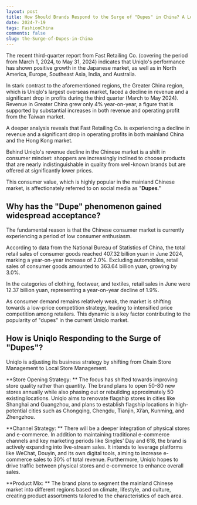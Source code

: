 ```yaml
---
layout: post
title: How Should Brands Respond to the Surge of "Dupes" in China? A Look at Uniqlo's Strategy.
date: 2024-7-19
tags: FashionChina
comments: false
slug: the-Surge-of-Dupes-in-China
---
```


The recent third-quarter report from Fast Retailing Co. (covering the period from March 1, 2024, to May 31, 2024) indicates that Uniqlo's performance has shown positive growth in the Japanese market, as well as in North America, Europe, Southeast Asia, India, and Australia.

In stark contrast to the aforementioned regions, the Greater China region, which is Uniqlo's largest overseas market, faced a decline in revenue and a significant drop in profits during the third quarter (March to May 2024). Revenue in Greater China grew only 4% year-on-year, a figure that is supported by substantial increases in both revenue and operating profit from the Taiwan market.

A deeper analysis reveals that Fast Retailing Co. is experiencing a decline in revenue and a significant drop in operating profits in both mainland China and the Hong Kong market.

Behind Uniqlo's revenue decline in the Chinese market is a shift in consumer mindset: shoppers are increasingly inclined to choose products that are nearly indistinguishable in quality from well-known brands but are offered at significantly lower prices.

This consumer value, which is highly popular in the mainland Chinese market, is affectionately referred to on social media as "**Dupes**."

## Why has the "Dupe" phenomenon gained widespread acceptance? 
The fundamental reason is that the Chinese consumer market is currently experiencing a period of low consumer enthusiasm.

According to data from the National Bureau of Statistics of China, the total retail sales of consumer goods reached 407.32 billion yuan in June 2024, marking a year-on-year increase of 2.0%. Excluding automobiles, retail sales of consumer goods amounted to 363.64 billion yuan, growing by 3.0%.

In the categories of clothing, footwear, and textiles, retail sales in June were 12.37 billion yuan, representing a year-on-year decline of 1.9%.

As consumer demand remains relatively weak, the market is shifting towards a low-price competition strategy, leading to intensified price competition among retailers. This dynamic is a key factor contributing to the popularity of "dupes" in the current Uniqlo market.

## How is Uniqlo Responding to the Surge of "Dupes"?
Uniqlo is adjusting its business strategy by shifting from Chain Store Management to Local Store Management.

**Store Opening Strategy: **
The focus has shifted towards improving store quality rather than quantity. The brand plans to open 50-80 new stores annually while also phasing out or rebuilding approximately 50 existing locations. Uniqlo aims to renovate flagship stores in cities like Shanghai and Guangzhou, and plans to establish flagship locations in high-potential cities such as Chongqing, Chengdu, Tianjin, Xi’an, Kunming, and Zhengzhou.

**Channel Strategy: **
There will be a deeper integration of physical stores and e-commerce. In addition to maintaining traditional e-commerce channels and key marketing periods like Singles’ Day and 618, the brand is actively expanding into live-stream sales. It intends to leverage platforms like WeChat, Douyin, and its own digital tools, aiming to increase e-commerce sales to 30% of total revenue. Furthermore, Uniqlo hopes to drive traffic between physical stores and e-commerce to enhance overall sales.

**Product Mix: **
The brand plans to segment the mainland Chinese market into different regions based on climate, lifestyle, and culture, creating product assortments tailored to the characteristics of each area.
